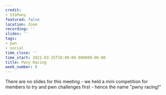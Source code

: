 ```yaml
---
credit:
- SIGPwny
featured: false
location: Zoom
recording: ''
slides: ''
tags:
- pwn
- social
time_close: ''
time_start: 2021-03-25T18:00:00.000000-06:00
title: Pwny Racing
week_number: 8
---
```

There are no slides for this meeting - we held a mini competition for members to try and pwn challenges first - hence the name "pwny racing!"